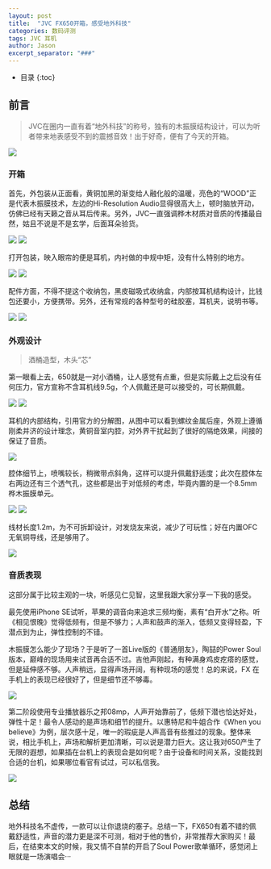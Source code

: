 ```yaml
---
layout: post
title:  "JVC FX650开箱，感受地外科技"
categories: 数码评测
tags: JVC 耳机
author: Jason
excerpt_separator: "###"
---
```


* 目录
{:toc}

## 前言

> JVC在圈内一直有着“地外科技”的称号，独有的木振膜结构设计，可以为听者带来地表感受不到的震撼音效！出于好奇，便有了今天的开箱。

<img src="/img/650/1.jpg" />

### 开箱

首先，外包装从正面看，黄铜加黑的渐变给人融化般的温暖，亮色的“WOOD”正是代表木振膜技术，左边的Hi-Resolution Audio显得很高大上，顿时脑放开动，仿佛已经有天籁之音从耳后传来。另外，JVC一直强调桦木材质对音质的传播最自然，姑且不说是不是玄学，后面耳朵验货。

<img src="/img/650/2.jpg" />

<img src="/img/650/3.jpg" />

打开包装，映入眼帘的便是耳机，内衬做的中规中矩，没有什么特别的地方。

<img src="/img/650/4.jpg" />

<img src="/img/650/5.jpg" />

配件方面，不得不提这个收纳包，黑皮磁吸式收纳盒，内部按耳机结构设计，比钱包还要小，方便携带。另外，还有常规的各种型号的硅胶塞，耳机夹，说明书等。

<img src="/img/650/6.jpg" />

<img src="/img/650/7.jpg" />

### 外观设计

> 酒桶造型，木头“芯”

第一眼看上去，650就是一对小酒桶，让人感觉有点重，但是实际戴上之后没有任何压力，官方宣称不含耳机线9.5g，个人佩戴还是可以接受的，可长期佩戴。

<img src="/img/650/8.jpg" />

<img src="/img/650/9.jpg" />

耳机的内部结构，引用官方的分解图，从图中可以看到螺纹金属后座，外观上遵循刚柔并济的设计理念，黄铜音室内腔，对外界干扰起到了很好的隔绝效果，间接的保证了音质。

<img src="/img/650/15.jpg" />

腔体细节上，喷嘴较长，稍微带点斜角，这样可以提升佩戴舒适度；此次在腔体左右两边还有三个透气孔，这些都是出于对低频的考虑，毕竟内置的是一个8.5mm桦木振膜单元。

<img src="/img/650/10.jpg" />

<img src="/img/650/11.jpg" />

线材长度1.2m，为不可拆卸设计，对发烧友来说，减少了可玩性；好在内置OFC无氧铜导线，还是够用了。

<img src="/img/650/12.jpg" />

### 音质表现

这部分属于比较主观的一块，听感见仁见智，这里我跟大家分享一下我的感受。

最先使用iPhone SE试听，苹果的调音向来追求三频均衡，素有“白开水”之称。听《相见恨晚》觉得低频有，但是不够力；人声和鼓声的渐入，低频又变得轻盈，下潜点到为止，弹性控制的不错。

木振膜怎么能少了现场？于是听了一首Live版的《普通朋友》，陶喆的Power Soul版本，巅峰的现场用来试音再合适不过。吉他声刚起，有种满身鸡皮疙瘩的感觉，但是延伸感不够。人声稍远，显得声场开阔，有种现场的感觉！总的来说，FX
在手机上的表现已经很好了，但是细节还不够毒。

<img src="/img/650/13.jpg" />

第二阶段使用专业播放器乐之邦08mp，人声开始靠前了，低频下潜也恰达好处，弹性十足！最令人感动的是声场和细节的提升。以惠特尼和牛姐合作《When you believe》为例，层次感十足，唯一的瑕疵是人声高音有些推过的现象。整体来说，相比手机上，声场和解析更加清晰，可以说是潜力巨大。这让我对650产生了无限的遐想，如果插在台机上的表现会是如何呢？由于设备和时间关系，没能找到合适的台机，如果哪位看官有试过，可以私信我。

<img src="/img/650/14.jpg" />

## 总结

地外科技名不虚传，一款可以让你退烧的塞子。总结一下，FX650有着不错的佩戴舒适性，声音的潜力更是深不可测，相对于他的售价，非常推荐大家购买！最后，在结束本文的时候，我又情不自禁的开启了Soul Power歌单循环，感觉闭上眼就是一场演唱会···
